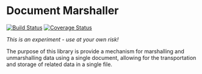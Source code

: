 # Document Marshaller

[![Build Status](https://travis-ci.org/punkstar/document-marshaller.svg?branch=master)](https://travis-ci.org/punkstar/document-marshaller) [![Coverage Status](https://coveralls.io/repos/github/punkstar/document-marshaller/badge.svg?branch=master)](https://coveralls.io/github/punkstar/document-marshaller?branch=master)

*This is an experiment - use at your own risk!*

The purpose of this library is provide a mechanism for marshalling and unmarshalling data using a single document, allowing for the transportation and storage of related data in a single file.
